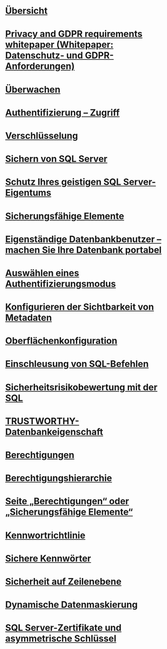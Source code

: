 # [Übersicht](security-center-for-sql-server-database-engine-and-azure-sql-database.md)  
# [Privacy and GDPR requirements whitepaper (Whitepaper: Datenschutz- und GDPR-Anforderungen)](microsoft-sql-and-the-gdpr-requirements.md) 
# [Überwachen](../../relational-databases/security/auditing/sql-server-audit-database-engine.md)
# [Authentifizierung – Zugriff](../../relational-databases/security/authentication-access/getting-started-with-database-engine-permissions.md)
# [Verschlüsselung](../../relational-databases/security/encryption/sql-server-encryption.md)
# [Sichern von SQL Server](securing-sql-server.md)  
# [Schutz Ihres geistigen SQL Server-Eigentums](protecting-your-sql-server-intellectual-property.md)  
# [Sicherungsfähige Elemente](securables.md)  
# [Eigenständige Datenbankbenutzer – machen Sie Ihre Datenbank portabel](contained-database-users-making-your-database-portable.md)  
# [Auswählen eines Authentifizierungsmodus](choose-an-authentication-mode.md)  
# [Konfigurieren der Sichtbarkeit von Metadaten](metadata-visibility-configuration.md)  
# [Oberflächenkonfiguration](surface-area-configuration.md)  
# [Einschleusung von SQL-Befehlen](sql-injection.md)
# [Sicherheitsrisikobewertung mit der SQL](sql-vulnerability-assessment.md)  
# [TRUSTWORTHY-Datenbankeigenschaft](trustworthy-database-property.md)  
# [Berechtigungen](permissions-database-engine.md)  
# [Berechtigungshierarchie](permissions-hierarchy-database-engine.md)  
# [Seite „Berechtigungen“ oder „Sicherungsfähige Elemente“](permissions-or-securables-page.md)  
# [Kennwortrichtlinie](password-policy.md)  
# [Sichere Kennwörter](strong-passwords.md)  
# [Sicherheit auf Zeilenebene](row-level-security.md)  
# [Dynamische Datenmaskierung](dynamic-data-masking.md)  
# [SQL Server-Zertifikate und asymmetrische Schlüssel](sql-server-certificates-and-asymmetric-keys.md)  
